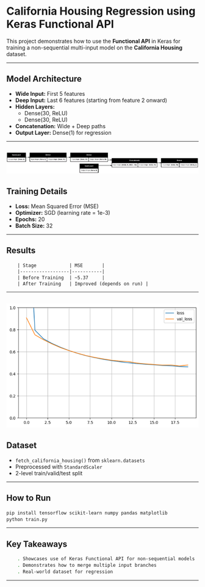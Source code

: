 # California Housing Regression using Keras Functional API

This project demonstrates how to use the **Functional API** in Keras for training a non-sequential
multi-input model on the **California Housing** dataset.

---

## Model Architecture

- **Wide Input:** First 5 features  
- **Deep Input:** Last 6 features (starting from feature 2 onward)  
- **Hidden Layers:**  
  - Dense(30, ReLU)  
  - Dense(30, ReLU)  
- **Concatenation:** Wide + Deep paths  
- **Output Layer:** Dense(1) for regression
---
![Model Structure](func_model.png)
---

## Training Details

- **Loss:** Mean Squared Error (MSE)  
- **Optimizer:** SGD (learning rate = 1e-3)  
- **Epochs:** 20  
- **Batch Size:** 32
---

## Results


        | Stage            | MSE       |
        |------------------|-----------|
        | Before Training  | ~5.37     |
        | After Training   | Improved (depends on run) |
---
![Train History](train_loss.png)
---

## Dataset

-  `fetch_california_housing()` from `sklearn.datasets`  
-  Preprocessed with `StandardScaler`  
-  2-level train/valid/test split

---

## How to Run

```bash
pip install tensorflow scikit-learn numpy pandas matplotlib
python train.py
```
---

## Key Takeaways

```bash
    . Showcases use of Keras Functional API for non-sequential models
    . Demonstrates how to merge multiple input branches
    . Real-world dataset for regression
```
---

